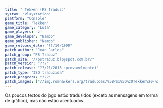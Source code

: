 ```yaml
---
title: " Tekken (PS Traduz)"
system: "Playstation"
platform: "Console"
game_title: "Tekken"
game_category: "Luta"
game_players: "2"
game_developer: "Namco"
game_publisher: "Namco"
game_release_date: "??/10/1995"
patch_author: "Jean Carlos"
patch_group: "PS Traduz"
patch_site: "//pstraduz.blogspot.com.br/"
patch_version: "???"
patch_release: "??/??/2013 (provavelmente)"
patch_type: "ISO traduzida"
patch_progress: "???"
patch_images: ["//img.romhackers.org/traducoes/%5BPS1%5D%20Tekken%20-%20PS%20Traduz%20-%201.jpg","//img.romhackers.org/traducoes/%5BPS1%5D%20Tekken%20-%20PS%20Traduz%20-%202.jpg","//img.romhackers.org/traducoes/%5BPS1%5D%20Tekken%20-%20PS%20Traduz%20-%203.jpg"]
---
```

Os poucos textos do jogo estão traduzidos (exceto as mensagens em forma de gráfico), mas não estão acentuados.